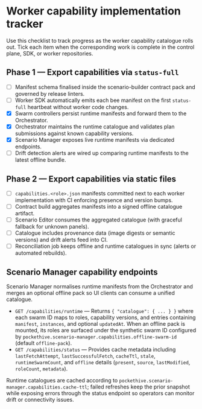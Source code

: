 # Worker capability implementation tracker

Use this checklist to track progress as the worker capability catalogue rolls out. Tick each item when the corresponding work is complete in the control plane, SDK, or worker repositories.

## Phase 1 — Export capabilities via `status-full`

- [ ] Manifest schema finalised inside the scenario-builder contract pack and governed by release linters.
- [ ] Worker SDK automatically emits each bee manifest on the first `status-full` heartbeat without worker code changes.
- [x] Swarm controllers persist runtime manifests and forward them to the Orchestrator.
- [x] Orchestrator maintains the runtime catalogue and validates plan submissions against known capability versions.
- [x] Scenario Manager exposes live runtime manifests via dedicated endpoints.
- [ ] Drift detection alerts are wired up comparing runtime manifests to the latest offline bundle.

## Phase 2 — Export capabilities via static files

- [ ] `capabilities.<role>.json` manifests committed next to each worker implementation with CI enforcing presence and version bumps.
- [ ] Contract build aggregates manifests into a signed offline catalogue artifact.
- [ ] Scenario Editor consumes the aggregated catalogue (with graceful fallback for unknown panels).
- [ ] Catalogue includes provenance data (image digests or semantic versions) and drift alerts feed into CI.
- [ ] Reconciliation job keeps offline and runtime catalogues in sync (alerts or automated rebuilds).

## Scenario Manager capability endpoints

Scenario Manager normalises runtime manifests from the Orchestrator and merges an optional offline pack so UI clients can consume a unified catalogue.

- `GET /capabilities/runtime` — Returns `{ "catalogue": { ... } }` where each swarm ID maps to roles, capability versions, and entries containing `manifest`, `instances`, and optional `updatedAt`. When an offline pack is mounted, its roles are surfaced under the synthetic swarm ID configured by `pockethive.scenario-manager.capabilities.offline-swarm-id` (default `offline-pack`).
- `GET /capabilities/status` — Provides cache metadata including `lastFetchAttempt`, `lastSuccessfulFetch`, `cacheTtl`, `stale`, `runtimeSwarmCount`, and `offline` details (`present`, `source`, `lastModified`, `roleCount`, `metadata`).

Runtime catalogues are cached according to `pockethive.scenario-manager.capabilities.cache-ttl`; failed refreshes keep the prior snapshot while exposing errors through the status endpoint so operators can monitor drift or connectivity issues.
